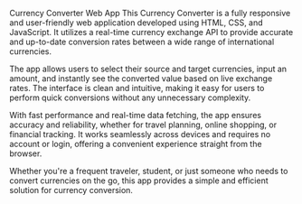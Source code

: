 Currency Converter Web App
This Currency Converter is a fully responsive and user-friendly web application developed using HTML, CSS, and JavaScript. It utilizes a real-time currency exchange API to provide accurate and up-to-date conversion rates between a wide range of international currencies.

The app allows users to select their source and target currencies, input an amount, and instantly see the converted value based on live exchange rates. The interface is clean and intuitive, making it easy for users to perform quick conversions without any unnecessary complexity.

With fast performance and real-time data fetching, the app ensures accuracy and reliability, whether for travel planning, online shopping, or financial tracking. It works seamlessly across devices and requires no account or login, offering a convenient experience straight from the browser.

Whether you're a frequent traveler, student, or just someone who needs to convert currencies on the go, this app provides a simple and efficient solution for currency conversion.

